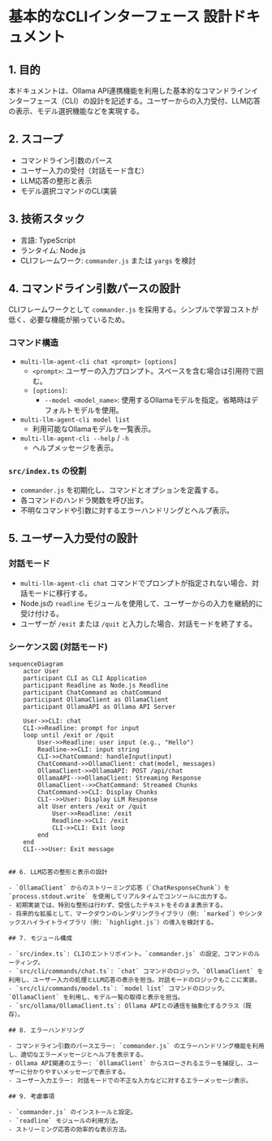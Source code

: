 # 基本的なCLIインターフェース 設計ドキュメント

## 1. 目的

本ドキュメントは、Ollama API連携機能を利用した基本的なコマンドラインインターフェース（CLI）の設計を記述する。ユーザーからの入力受付、LLM応答の表示、モデル選択機能などを実現する。

## 2. スコープ

- コマンドライン引数のパース
- ユーザー入力の受付（対話モード含む）
- LLM応答の整形と表示
- モデル選択コマンドのCLI実装

## 3. 技術スタック

- 言語: TypeScript
- ランタイム: Node.js
- CLIフレームワーク: `commander.js` または `yargs` を検討

## 4. コマンドライン引数パースの設計

CLIフレームワークとして `commander.js` を採用する。シンプルで学習コストが低く、必要な機能が揃っているため。

### コマンド構造

- `multi-llm-agent-cli chat <prompt> [options]`
    - `<prompt>`: ユーザーの入力プロンプト。スペースを含む場合は引用符で囲む。
    - `[options]`:
        - `--model <model_name>`: 使用するOllamaモデルを指定。省略時はデフォルトモデルを使用。
- `multi-llm-agent-cli model list`
    - 利用可能なOllamaモデルを一覧表示。
- `multi-llm-agent-cli --help` / `-h`
    - ヘルプメッセージを表示。

### `src/index.ts` の役割

- `commander.js` を初期化し、コマンドとオプションを定義する。
- 各コマンドのハンドラ関数を呼び出す。
- 不明なコマンドや引数に対するエラーハンドリングとヘルプ表示。

## 5. ユーザー入力受付の設計

### 対話モード

- `multi-llm-agent-cli chat` コマンドでプロンプトが指定されない場合、対話モードに移行する。
- Node.jsの `readline` モジュールを使用して、ユーザーからの入力を継続的に受け付ける。
- ユーザーが `/exit` または `/quit` と入力した場合、対話モードを終了する。

### シーケンス図 (対話モード)

```mermaid
sequenceDiagram
    actor User
    participant CLI as CLI Application
    participant Readline as Node.js Readline
    participant ChatCommand as chatCommand
    participant OllamaClient as OllamaClient
    participant OllamaAPI as Ollama API Server

    User->>CLI: chat
    CLI->>Readline: prompt for input
    loop until /exit or /quit
        User->>Readline: user input (e.g., "Hello")
        Readline->>CLI: input string
        CLI->>ChatCommand: handleInput(input)
        ChatCommand->>OllamaClient: chat(model, messages)
        OllamaClient->>OllamaAPI: POST /api/chat
        OllamaAPI-->>OllamaClient: Streaming Response
        OllamaClient-->>ChatCommand: Streamed Chunks
        ChatCommand->>CLI: Display Chunks
        CLI-->>User: Display LLM Response
        alt User enters /exit or /quit
            User->>Readline: /exit
            Readline->>CLI: /exit
            CLI->>CLI: Exit loop
        end
    end
    CLI-->>User: Exit message
```
```

## 6. LLM応答の整形と表示の設計

- `OllamaClient` からのストリーミング応答（`ChatResponseChunk`）を `process.stdout.write` を使用してリアルタイムでコンソールに出力する。
- 初期実装では、特別な整形は行わず、受信したテキストをそのまま表示する。
- 将来的な拡張として、マークダウンのレンダリングライブラリ（例: `marked`）やシンタックスハイライトライブラリ（例: `highlight.js`）の導入を検討する。

## 7. モジュール構成

- `src/index.ts`: CLIのエントリポイント。`commander.js` の設定、コマンドのルーティング。
- `src/cli/commands/chat.ts`: `chat` コマンドのロジック。`OllamaClient` を利用し、ユーザー入力の処理とLLM応答の表示を担当。対話モードのロジックもここに実装。
- `src/cli/commands/model.ts`: `model list` コマンドのロジック。`OllamaClient` を利用し、モデル一覧の取得と表示を担当。
- `src/ollama/OllamaClient.ts`: Ollama APIとの通信を抽象化するクラス（既存）。

## 8. エラーハンドリング

- コマンドライン引数のパースエラー: `commander.js` のエラーハンドリング機能を利用し、適切なエラーメッセージとヘルプを表示する。
- Ollama API関連のエラー: `OllamaClient` からスローされるエラーを捕捉し、ユーザーに分かりやすいメッセージで表示する。
- ユーザー入力エラー: 対話モードでの不正な入力などに対するエラーメッセージ表示。

## 9. 考慮事項

- `commander.js` のインストールと設定。
- `readline` モジュールの利用方法。
- ストリーミング応答の効率的な表示方法。
